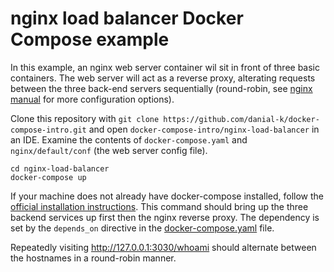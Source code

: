 # nginx load balancer Docker Compose example
In this example, an nginx web server container wil sit in front of three basic containers.  The web server will act as a reverse proxy, alterating requests between the three back-end servers sequentially (round-robin, see [nginx manual](https://nginx.org/en/docs/http/load_balancing.html) for more configuration options). 

Clone this repository with ```git clone https://github.com/danial-k/docker-compose-intro.git``` and open ```docker-compose-intro/nginx-load-balancer``` in an IDE.  Examine the contents of ```docker-compose.yaml``` and ```nginx/default/conf``` (the web server config file).

```shell
cd nginx-load-balancer
docker-compose up
```
If your machine does not already have docker-compose installed, follow the [official installation instructions](https://docs.docker.com/compose/install/).  This command should bring up the three backend services up first then the nginx reverse proxy.  The dependency is set by the ```depends_on``` directive in the [docker-compose.yaml](docker-compose.yaml) file.

Repeatedly visiting http://127.0.0.1:3030/whoami should alternate between the hostnames in a round-robin manner.
